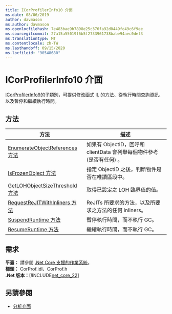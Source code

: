 ```yaml
---
title: ICorProfilerInfo10 介面
ms.date: 08/06/2019
author: davmason
ms.author: davmason
ms.openlocfilehash: 7e483bae9b7898e25c376fa92d0449fc49c6f9ee
ms.sourcegitcommit: 27a15a55019f6b5f2733961738babe94aec0def3
ms.translationtype: MT
ms.contentlocale: zh-TW
ms.lasthandoff: 09/15/2020
ms.locfileid: "90548680"
---
```

# <a name="icorprofilerinfo10-interface"></a>ICorProfilerInfo10 介面

[ICorProfilerInfo9](icorprofilerinfo9-interface.md)的子類別，可提供修改函式 IL 的方法、從執行時間查詢資訊，以及暫停和繼續執行時間。

## <a name="methods"></a>方法  

| 方法|描述|  
| ------------|-----------------|  
|[EnumerateObjectReferences 方法](icorprofilerinfo10-enumerateobjectreferences-method.md)|如果有 ObjectID，回呼和 clientData 會列舉每個物件參考 (是否有任何) 。 |
|[IsFrozenObject 方法](icorprofilerinfo10-isfrozenobject-method.md)|指定 ObjectID 之後，判斷物件是否在唯讀區段中。 |
|[GetLOHObjectSizeThreshold 方法](icorprofilerinfo10-getlohobjectsizethreshold-method.md)|取得已設定之 LOH 臨界值的值。 |
|[RequestReJITWithInliners 方法](icorprofilerinfo10-requestrejitwithinliners-method.md)| ReJITs 所要求的方法，以及所要求之方法的任何 inliners。  |
|[SuspendRuntime 方法](icorprofilerinfo10-suspendruntime-method.md)| 暫停執行時間，而不執行 GC。 |
|[ResumeRuntime 方法](icorprofilerinfo10-resumeruntime-method.md)| 繼續執行時間，而不執行 GC。 |

## <a name="requirements"></a>需求  
**平臺：** 請參閱 [.Net Core 支援的作業系統](../../../core/install/windows.md?pivots=os-windows)。  
**標頭：** CorProf.idl、CorProf.h  
**.Net 版本：**[!INCLUDE[net_core_22](../../../../includes/net-core-30-md.md)]

## <a name="see-also"></a>另請參閱

- [分析介面](profiling-interfaces.md)
